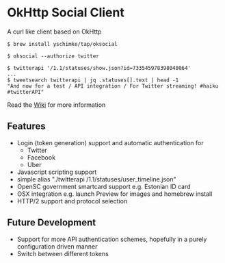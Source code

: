 # OkHttp Social Client

A curl like client based on OkHttp

```
$ brew install yschimke/tap/oksocial

$ oksocial --authorize twitter

$ twitterapi '/1.1/statuses/show.json?id=733545978398040064'
...
$ tweetsearch twitterapi | jq .statuses[].text | head -1
"And now for a test / API integration / For Twitter streaming! #haiku #twitterAPI"
``` 

Read the [Wiki](https://github.com/yschimke/oksocial/wiki) for more information

## Features

- Login (token generation) support and automatic authentication for
    - Twitter
    - Facebook
    - Uber
- Javascript scripting support
- simple alias "./twitterapi /1.1/statuses/user_timeline.json"
- OpenSC government smartcard support e.g. Estonian ID card
- OSX integration e.g. launch Preview for images and homebrew install
- HTTP/2 support and protocol selection

## Future Development

- Support for more API authentication schemes, hopefully in a purely configuration driven manner
- Switch between different tokens
